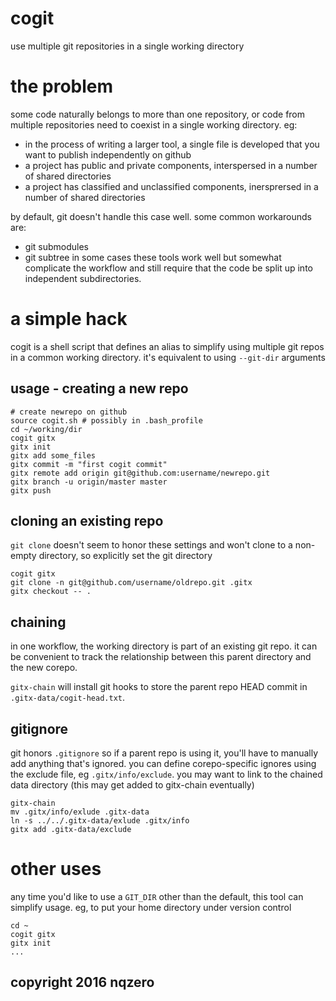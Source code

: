 # cogit
use multiple git repositories in a single working directory

# the problem
some code naturally belongs to more than one repository,
or code from multiple repositories need to coexist in a single working directory.
eg:
- in the process of writing a larger tool, a single file is developed that you want to publish independently on github
- a project has public and private components, interspersed in a number of shared directories
- a project has classified and unclassified components, inersprersed in a number of shared directories

by default, git doesn't handle this case well.
some common workarounds are:
- git submodules
- git subtree
in some cases these tools work well but somewhat complicate the workflow
and still require that the code be split up into independent subdirectories.


# a simple hack
cogit is a shell script that defines an alias to simplify using multiple git repos in a common working directory.
it's equivalent to using `--git-dir` arguments


## usage - creating a new repo
```
# create newrepo on github
source cogit.sh # possibly in .bash_profile
cd ~/working/dir
cogit gitx
gitx init
gitx add some_files
gitx commit -m "first cogit commit"
gitx remote add origin git@github.com:username/newrepo.git
gitx branch -u origin/master master
gitx push
```

## cloning an existing repo
`git clone` doesn't seem to honor these settings and won't clone to a non-empty directory,
so explicitly set the git directory
```
cogit gitx
git clone -n git@github.com/username/oldrepo.git .gitx
gitx checkout -- .
```


## chaining
in one workflow, the working directory is part of an existing git repo.
it can be convenient to track the relationship between this parent directory and the new corepo.

`gitx-chain` will install git hooks to store the parent repo HEAD commit in `.gitx-data/cogit-head.txt`.


## gitignore
git honors `.gitignore` so if a parent repo is using it, you'll have to manually add anything that's ignored.
you can define corepo-specific ignores using the exclude file, eg `.gitx/info/exclude`.
you may want to link to the chained data directory (this may get added to gitx-chain eventually)
```
gitx-chain
mv .gitx/info/exlude .gitx-data
ln -s ../../.gitx-data/exlude .gitx/info
gitx add .gitx-data/exclude
```

# other uses
any time you'd like to use a `GIT_DIR` other than the default, this tool can simplify usage.
eg, to put your home directory under version control
```
cd ~
cogit gitx
gitx init
...
```





## copyright 2016 nqzero
